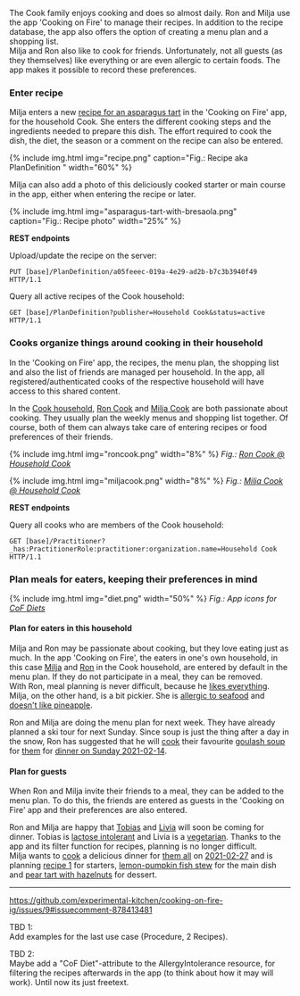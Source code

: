 The Cook family enjoys cooking and does so almost daily. Ron and Milja use the app 'Cooking on Fire' to manage their recipes. In addition to the recipe database, the app also offers the option of creating a menu plan and a shopping list.   
Milja and Ron also like to cook for friends. Unfortunately, not all guests (as they themselves) like everything or are even allergic to certain foods. The app makes it possible to record these preferences.

### Enter recipe
Milja enters a new [recipe for an asparagus tart](PlanDefinition-a05feeec-019a-4e29-ad2b-b7c3b3940f49.html) in the 'Cooking on Fire' app, for the household Cook. She enters the different cooking steps and the ingredients needed to prepare this dish. The effort required to cook the dish, the diet, the season or a comment on the recipe can also be entered. 

{% include img.html img="recipe.png" caption="Fig.: Recipe aka PlanDefinition " width="60%" %}

Milja can also add a photo of this deliciously cooked starter or main course in the app, either when entering the recipe or later.

{% include img.html img="asparagus-tart-with-bresaola.png" caption="Fig.: Recipe photo" width="25%" %}

**REST endpoints**

Upload/update the recipe on the server:
```
PUT [base]/PlanDefinition/a05feeec-019a-4e29-ad2b-b7c3b3940f49 HTTP/1.1
```

Query all active recipes of the Cook household:
```
GET [base]/PlanDefinition?publisher=Household Cook&status=active HTTP/1.1
```

### Cooks organize things around cooking in their household
In the 'Cooking on Fire' app, the recipes, the menu plan, the shopping list and also the list of friends are managed per household. In the app, all registered/authenticated cooks of the respective household will have access to this shared content.   

In the [Cook household](Organization-HouseholdCook.html), [Ron Cook](Practitioner-RonCook.html) and [Milja Cook](Practitioner-MiljaCook.html) are both passionate about cooking. They usually plan the weekly menus and shopping list together. Of course, both of them can always take care of entering recipes or food preferences of their friends.

{% include img.html img="roncook.png" width="8%" %}
<i>Fig.: [Ron Cook @ Household Cook](PractitionerRole-RonCookHouseholdCook.html)</i>

{% include img.html img="miljacook.png" width="8%" %}
<i>Fig.: [Milja Cook @ Household Cook](PractitionerRole-MiljaCookHouseholdCook.html)</i>

**REST endpoints**

Query all cooks who are members of the Cook household:
```
GET [base]/Practitioner?_has:PractitionerRole:practitioner:organization.name=Household Cook HTTP/1.1
```


### Plan meals for eaters, keeping their preferences in mind

{% include img.html img="diet.png" width="50%" %}
<i>Fig.: App icons for [CoF Diets](ValueSet-cof-diet.html)</i>

#### Plan for eaters in this household
Milja and Ron may be passionate about cooking, but they love eating just as much. In the app 'Cooking on Fire', the eaters in one's own household, in this case [Milja](Patient-Milja.html) and [Ron](Patient-Ron.html) in the Cook household, are entered by default in the menu plan. If they do not participate in a meal, they can be removed.   
With Ron, meal planning is never difficult, because he [likes everything](AllergyIntolerance-NoKnownAllergyDislikeRon.html). Milja, on the other hand, is a bit pickier. She is [allergic to seafood](AllergyIntolerance-SeafoodAllergyMilja.html) and [doesn't like pineapple](AllergyIntolerance-PineappleDislikeMilja.html).

Ron and Milja are doing the menu plan for next week. They have already planned a ski tour for next Sunday. Since soup is just the thing after a day in the snow, Ron has suggested that he will [cook](Procedure-CookingDinner20210214.html) their favourite [goulash soup](PlanDefinition-18fd2817-aafa-4234-9fa8-cc7e5fe7c859.html) for [them](Group-GroupDinner20210214.html) for [dinner on Sunday 2021-02-14](Encounter-Dinner20210214.html).

#### Plan for guests
When Ron and Milja invite their friends to a meal, they can be added to the menu plan. To do this, the friends are entered as guests in the 'Cooking on Fire' app and their preferences are also entered.  

Ron and Milja are happy that [Tobias](Patient-Tobias.html) and [Livia](Patient-Livia.html) will soon be coming for dinner. Tobias is [lactose intolerant](AllergyIntolerance-LactoseIntoleranceTobias.html) and Livia is a [vegetarian](AllergyIntolerance-VegetarianLivia.html). Thanks to the app and its filter function for recipes, planning is no longer difficult.   
Milja wants to [cook](Procedure-CookingDinner20210227.html) a delicious dinner for [them all](Group-GroupDinner20210227.html) on [2021-02-27](Encounter-Dinner20210227.html) and is planning [recipe 1](PlanDefinition) for starters, [lemon-pumpkin fish stew](PlanDefinition-65257078-33e4-48b2-90ce-7f8a086f49b9.html) for the main dish and [pear tart with hazelnuts](PlanDefinition-e46400ab-889f-45ca-93ef-f7a34cafb984.html) for dessert.

****************************************
https://github.com/experimental-kitchen/cooking-on-fire-ig/issues/9#issuecomment-878413481

TBD 1:   
Add examples for the last use case (Procedure, 2 Recipes).

TBD 2:   
Maybe add a "CoF Diet"-attribute to the AllergyIntolerance resource, for filtering the recipes afterwards in the app (to think about how it may will work). Until now its just freetext.


